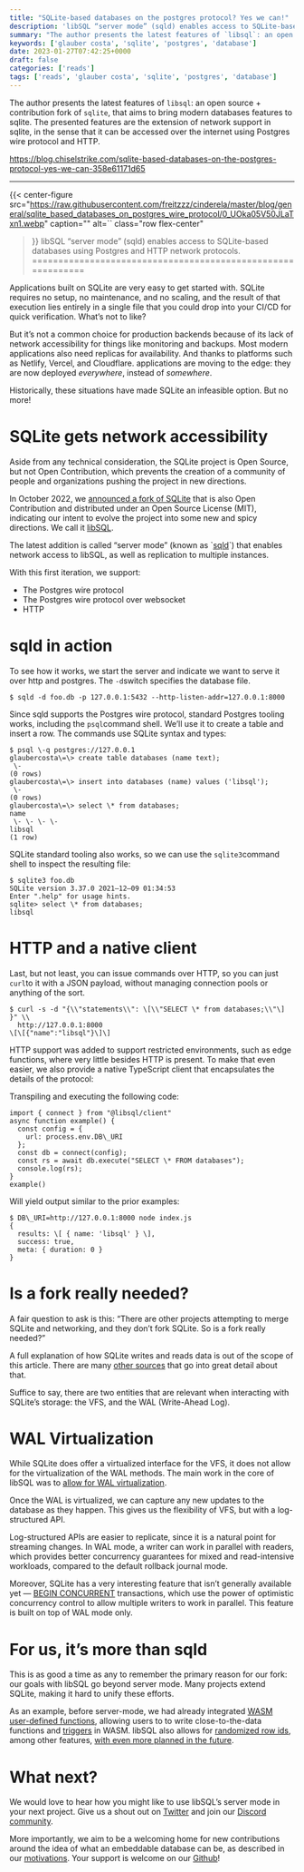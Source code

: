 ```yaml
---
title: "SQLite-based databases on the postgres protocol? Yes we can!"
description: 'libSQL “server mode” (sqld) enables access to SQLite-based databases using Postgres and HTTP network protocols.'
summary: "The author presents the latest features of `libsql`: an open source + contribution fork of `sqlite`, that aims to bring modern databases features to sqlite. The presented features are the extension of network support in sqlite, in the sense that it can be accessed over the internet using Postgres wire protocol and HTTP."
keywords: ['glauber costa', 'sqlite', 'postgres', 'database']
date: 2023-01-27T07:42:25+0000
draft: false
categories: ['reads']
tags: ['reads', 'glauber costa', 'sqlite', 'postgres', 'database']
---
```


The author presents the latest features of `libsql`: an open source + contribution fork of `sqlite`, that aims to bring modern databases features to sqlite. The presented features are the extension of network support in sqlite, in the sense that it can be accessed over the internet using Postgres wire protocol and HTTP.

https://blog.chiselstrike.com/sqlite-based-databases-on-the-postgres-protocol-yes-we-can-358e61171d65

---

>
{{< center-figure
    src="https://raw.githubusercontent.com/freitzzz/cinderela/master/blog/general/sqlite_based_databases_on_postgres_wire_protocol/0_UOka05V50JLaTxn1.webp"
    caption=""
    alt=``
    class="row flex-center"
>}}
libSQL “server mode” (sqld) enables access to SQLite-based databases using Postgres and HTTP network protocols.
============================================================

Applications built on SQLite are very easy to get started with. SQLite requires no setup, no maintenance, and no scaling, and the result of that execution lies entirely in a single file that you could drop into your CI/CD for quick verification. What’s not to like?

But it’s not a common choice for production backends because of its lack of network accessibility for things like monitoring and backups. Most modern applications also need replicas for availability. And thanks to platforms such as Netlify, Vercel, and Cloudflare. applications are moving to the edge: they are now deployed _everywhere_, instead of _somewhere_.

Historically, these situations have made SQLite an infeasible option. But no more!

SQLite gets network accessibility
=================================

Aside from any technical consideration, the SQLite project is Open Source, but not Open Contribution, which prevents the creation of a community of people and organizations pushing the project in new directions.

In October 2022, we [announced a fork of SQLite](https://medium.com/p/aedad19c9a1c) that is also Open Contribution and distributed under an Open Source License (MIT), indicating our intent to evolve the project into some new and spicy directions. We call it [libSQL](https://github.com/libsql).

The latest addition is called “server mode” (known as \`[sqld](https://github.com/libsql/sqld)\`) that enables network access to libSQL, as well as replication to multiple instances.

With this first iteration, we support:

*   The Postgres wire protocol
*   The Postgres wire protocol over websocket
*   HTTP

sqld in action
==============

To see how it works, we start the server and indicate we want to serve it over http and postgres. The `-d`switch specifies the database file.

`$ sqld -d foo.db -p 127.0.0.1:5432 --http-listen-addr=127.0.0.1:8000`

Since sqld supports the Postgres wire protocol, standard Postgres tooling works, including the `psql`command shell. We’ll use it to create a table and insert a row. The commands use SQLite syntax and types:

```
$ psql \-q postgres://127.0.0.1  
glaubercosta\=\> create table databases (name text);  
 \-   
(0 rows)  
glaubercosta\=\> insert into databases (name) values ('libsql');  
 \-   
(0 rows)  
glaubercosta\=\> select \* from databases;  
name  
 \- \- \- \-   
libsql  
(1 row)
```

SQLite standard tooling also works, so we can use the `sqlite3`command shell to inspect the resulting file:

```
$ sqlite3 foo.db  
SQLite version 3.37.0 2021–12–09 01:34:53  
Enter ".help" for usage hints.  
sqlite> select \* from databases;  
libsql
``` 

HTTP and a native client
========================

Last, but not least, you can issue commands over HTTP, so you can just `curl`to it with a JSON payload, without managing connection pools or anything of the sort.

```
$ curl -s -d "{\\"statements\\": \[\\"SELECT \* from databases;\\"\] }" \\  
  http://127.0.0.1:8000  
\[\[{"name":"libsql"}\]\]
```

HTTP support was added to support restricted environments, such as edge functions, where very little besides HTTP is present. To make that even easier, we also provide a native TypeScript client that encapsulates the details of the protocol:

Transpiling and executing the following code:

```
import { connect } from "@libsql/client"  
async function example() {  
  const config = {  
    url: process.env.DB\_URI  
  };  
  const db = connect(config);  
  const rs = await db.execute("SELECT \* FROM databases");  
  console.log(rs);  
}  
example()
```

Will yield output similar to the prior examples:

```
$ DB\_URI=http://127.0.0.1:8000 node index.js  
{  
  results: \[ { name: 'libsql' } \],  
  success: true,  
  meta: { duration: 0 }  
}

```

Is a fork really needed?
========================

A fair question to ask is this: “There are other projects attempting to merge SQLite and networking, and they don’t fork SQLite. So is a fork really needed?”

A full explanation of how SQLite writes and reads data is out of the scope of this article. There are many [other sources](https://www.compileralchemy.com/books/sqlite-internals/#rollback-wal) that go into great detail about that.

Suffice to say, there are two entities that are relevant when interacting with SQLite’s storage: the VFS, and the WAL (Write-Ahead Log).

WAL Virtualization
==================

While SQLite does offer a virtualized interface for the VFS, it does not allow for the virtualization of the WAL methods. The main work in the core of libSQL was to [allow for WAL virtualization](https://github.com/libsql/libsql/pull/53).

Once the WAL is virtualized, we can capture any new updates to the database as they happen. This gives us the flexibility of VFS, but with a log-structured API.

Log-structured APIs are easier to replicate, since it is a natural point for streaming changes. In WAL mode, a writer can work in parallel with readers, which provides better concurrency guarantees for mixed and read-intensive workloads, compared to the default rollback journal mode.

Moreover, SQLite has a very interesting feature that isn’t generally available yet — [BEGIN CONCURRENT](https://www.sqlite.org/cgi/src/doc/begin-concurrent/doc/begin_concurrent.md) transactions, which use the power of optimistic concurrency control to allow multiple writers to work in parallel. This feature is built on top of WAL mode only.

For us, it’s more than sqld
===========================

This is as good a time as any to remember the primary reason for our fork: our goals with libSQL go beyond server mode. Many projects extend SQLite, making it hard to unify these efforts.

As an example, before server-mode, we had already integrated [WASM user-defined functions](/webassembly-functions-for-your-sqlite-compatible-database-7e1ad95a2aa7), allowing users to to write close-to-the-data functions and [triggers](/webassembly-triggers-in-libsql-b5eb62cc1c6) in WASM. libSQL also allows for [randomized row ids](https://github.com/libsql/libsql/pull/56), among other features, [with even more planned in the future](https://github.com/libsql/libsql/issues).

What next?
==========

We would love to hear how you might like to use libSQL’s server mode in your next project. Give us a shout out on [Twitter](https://twitter.com/libsqlhq) and join our [Discord community](https://discord.gg/TxwbQTWHSr).

More importantly, we aim to be a welcoming home for new contributions around the idea of what an embeddable database can be, as described in our [motivations](https://libsql.org/about). Your support is welcome on our [Github](https://github.com/libsql/)!
